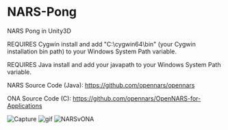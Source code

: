 # NARS-Pong
NARS Pong in Unity3D

REQUIRES Cygwin install and add "C:\cygwin64\bin" (your Cygwin installation bin path) to your Windows System Path variable.

REQUIRES Java install and add your javapath to your Windows System Path variable.

NARS Source Code (Java): https://github.com/opennars/opennars

ONA Source Code (C): https://github.com/opennars/OpenNARS-for-Applications

![Capture](https://user-images.githubusercontent.com/15344554/95002423-d23cb700-05a1-11eb-83fa-5347b330083e.PNG)
![gif](https://user-images.githubusercontent.com/15344554/95002425-d4067a80-05a1-11eb-9622-cf8ec649ad5a.gif)
![NARSvONA](https://user-images.githubusercontent.com/15344554/95002426-d49f1100-05a1-11eb-8e05-689ecf7b058a.gif)
